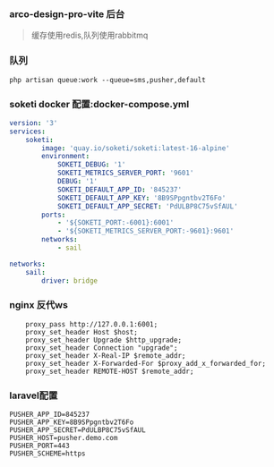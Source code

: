 ### arco-design-pro-vite 后台

> 缓存使用redis,队列使用rabbitmq

### 队列

```angular2html
php artisan queue:work --queue=sms,pusher,default
```

### soketi docker 配置:docker-compose.yml

```yml
version: '3'
services:
    soketi:
        image: 'quay.io/soketi/soketi:latest-16-alpine'
        environment:
            SOKETI_DEBUG: '1'
            SOKETI_METRICS_SERVER_PORT: '9601'
            DEBUG: '1'
            SOKETI_DEFAULT_APP_ID: '845237'
            SOKETI_DEFAULT_APP_KEY: '8B9SPpgntbv2T6Fo'
            SOKETI_DEFAULT_APP_SECRET: 'PdULBP8C75vSfAUL'
        ports:
            - '${SOKETI_PORT:-6001}:6001'
            - '${SOKETI_METRICS_SERVER_PORT:-9601}:9601'
        networks:
            - sail

networks:
    sail:
        driver: bridge
```

### nginx 反代ws

```shell
    proxy_pass http://127.0.0.1:6001;
    proxy_set_header Host $host;
    proxy_set_header Upgrade $http_upgrade;
    proxy_set_header Connection "upgrade";
    proxy_set_header X-Real-IP $remote_addr;
    proxy_set_header X-Forwarded-For $proxy_add_x_forwarded_for;
    proxy_set_header REMOTE-HOST $remote_addr;
```

### laravel配置

```dotenv
PUSHER_APP_ID=845237
PUSHER_APP_KEY=8B9SPpgntbv2T6Fo
PUSHER_APP_SECRET=PdULBP8C75vSfAUL
PUSHER_HOST=pusher.demo.com
PUSHER_PORT=443
PUSHER_SCHEME=https
```
